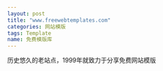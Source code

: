 ```yaml
---
layout: post
title: "www.freewebtemplates.com"
categories: 网站模版
tags: Template
name: 免费模版库
---
```

历史悠久的老站点，1999年就致力于分享免费网站<!--break-->模版

